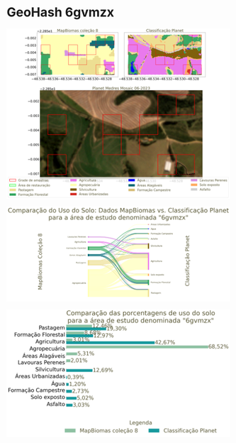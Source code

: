 # GeoHash 6gvmzx

![GeoHash Mapa 6gvmzx](figs/6gvmzx_map.png)

![GeoHash Sankey 6gvmzx](figs/sankey_6gvmzx.png)

![GeoHash Porcent 6gvmzx](figs/6gvmzx_porcente.png) 
